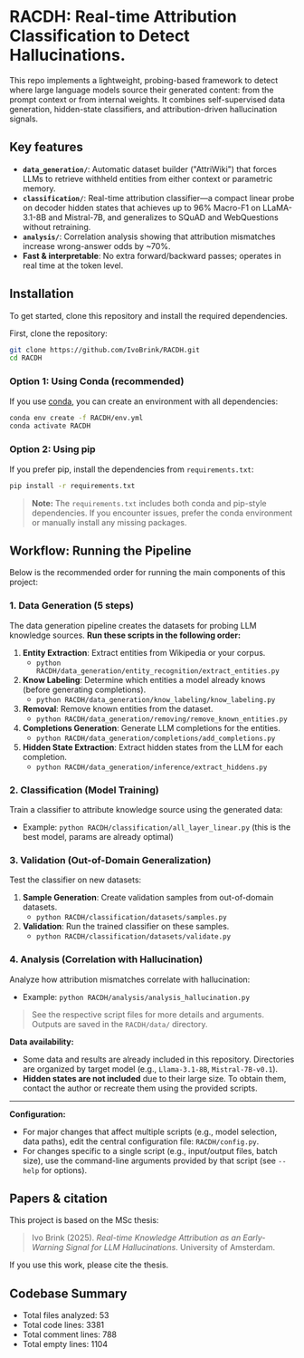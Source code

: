 # RACDH: Real-time Attribution Classification to Detect Hallucinations.

This repo implements a lightweight, probing-based framework to detect where large language models source their generated content: from the prompt context or from internal weights. It combines self-supervised data generation, hidden-state classifiers, and attribution-driven hallucination signals.

## Key features

* **`data_generation/`**: Automatic dataset builder ("AttriWiki") that forces LLMs to retrieve withheld entities from either context or parametric memory.
* **`classification/`**: Real-time attribution classifier—a compact linear probe on decoder hidden states that achieves up to 96% Macro-F1 on LLaMA-3.1-8B and Mistral-7B, and generalizes to SQuAD and WebQuestions without retraining.
* **`analysis/`**: Correlation analysis showing that attribution mismatches increase wrong-answer odds by ~70%.
* **Fast & interpretable**: No extra forward/backward passes; operates in real time at the token level.

## Installation
To get started, clone this repository and install the required dependencies.

First, clone the repository:

```bash
git clone https://github.com/IvoBrink/RACDH.git
cd RACDH
```

### Option 1: Using Conda (recommended)
If you use [conda](https://docs.conda.io/), you can create an environment with all dependencies:

```bash
conda env create -f RACDH/env.yml
conda activate RACDH
```

### Option 2: Using pip
If you prefer pip, install the dependencies from `requirements.txt`:

```bash
pip install -r requirements.txt
```

> **Note:** The `requirements.txt` includes both conda and pip-style dependencies. If you encounter issues, prefer the conda environment or manually install any missing packages.

## Workflow: Running the Pipeline

Below is the recommended order for running the main components of this project:

### 1. Data Generation (5 steps)
The data generation pipeline creates the datasets for probing LLM knowledge sources. **Run these scripts in the following order:**

1. **Entity Extraction**: Extract entities from Wikipedia or your corpus.
   - `python RACDH/data_generation/entity_recognition/extract_entities.py`
2. **Know Labeling**: Determine which entities a model already knows (before generating completions).
   - `python RACDH/data_generation/know_labeling/know_labeling.py`
3. **Removal**: Remove known entities from the dataset.
   - `python RACDH/data_generation/removing/remove_known_entities.py`
4. **Completions Generation**: Generate LLM completions for the entities.
   - `python RACDH/data_generation/completions/add_completions.py`
5. **Hidden State Extraction**: Extract hidden states from the LLM for each completion.
   - `python RACDH/data_generation/inference/extract_hiddens.py`

### 2. Classification (Model Training)
Train a classifier to attribute knowledge source using the generated data:
- Example: `python RACDH/classification/all_layer_linear.py` (this is the best model, params are already optimal)

### 3. Validation (Out-of-Domain Generalization)
Test the classifier on new datasets:
1. **Sample Generation**: Create validation samples from out-of-domain datasets.
   - `python RACDH/classification/datasets/samples.py`
2. **Validation**: Run the trained classifier on these samples.
   - `python RACDH/classification/datasets/validate.py`

### 4. Analysis (Correlation with Hallucination)
Analyze how attribution mismatches correlate with hallucination:
- Example: `python RACDH/analysis/analysis_hallucination.py`

> See the respective script files for more details and arguments. Outputs are saved in the `RACDH/data/` directory.

**Data availability:**
- Some data and results are already included in this repository. Directories are organized by target model (e.g., `Llama-3.1-8B`, `Mistral-7B-v0.1`).
- **Hidden states are not included** due to their large size. To obtain them, contact the author or recreate them using the provided scripts.

---

**Configuration:**
- For major changes that affect multiple scripts (e.g., model selection, data paths), edit the central configuration file: `RACDH/config.py`.
- For changes specific to a single script (e.g., input/output files, batch size), use the command-line arguments provided by that script (see `--help` for options).

## Papers & citation

This project is based on the MSc thesis:

> Ivo Brink (2025). *Real-time Knowledge Attribution as an Early-Warning Signal for LLM Hallucinations*. University of Amsterdam.

If you use this work, please cite the thesis.

## Codebase Summary

- Total files analyzed: 53
- Total code lines: 3381
- Total comment lines: 788
- Total empty lines: 1104
